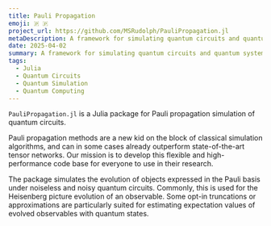 ```yaml
---
title: Pauli Propagation
emoji: 🇵 🇵
project_url: https://github.com/MSRudolph/PauliPropagation.jl
metaDescription: A framework for simulating quantum circuits and quantum systems in the Pauli basis
date: 2025-04-02
summary: A framework for simulating quantum circuits and quantum systems in the Pauli basis
tags:
  - Julia
  - Quantum Circuits
  - Quantum Simulation
  - Quantum Computing
---
```


`PauliPropagation.jl` is a Julia package for Pauli propagation simulation of quantum circuits.

Pauli propagation methods are a new kid on the block of classical simulation algorithms, and can in some cases already outperform state-of-the-art tensor networks. Our mission is to develop this flexible and high-performance code base for everyone to use in their research.

The package simulates the evolution of objects expressed in the Pauli basis under noiseless and noisy quantum circuits. Commonly, this is used for the Heisenberg picture evolution of an observable. Some opt-in truncations or approximations are particularly suited for estimating expectation values of evolved observables with quantum states.
